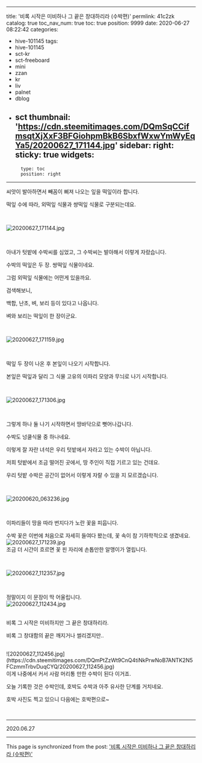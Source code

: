 
---
title: '비록 시작은 미비하나 그 끝은 창대하리라 (수박편)'
permlink: 41c2zk
catalog: true
toc_nav_num: true
toc: true
position: 9999
date: 2020-06-27 08:22:42
categories:
- hive-101145
tags:
- hive-101145
- sct-kr
- sct-freeboard
- mini
- zzan
- kr
- liv
- palnet
- dblog
- sct
thumbnail: 'https://cdn.steemitimages.com/DQmSqCCifmsqtXjXxF3BFGiohpmBkB6SbxfWxwYmWyEqYa5/20200627_171144.jpg'
sidebar:
    right:
        sticky: true
widgets:
    -
        type: toc
        position: right
---


씨앗이 발아하면서 빼꼼이 삐져 나오는 잎을 떡잎이라 합니다.

떡잎 수에 따라, 외떡잎 식물과 쌍떡잎 식물로 구분되는데요.

<br>

![20200627_171144.jpg](https://cdn.steemitimages.com/DQmSqCCifmsqtXjXxF3BFGiohpmBkB6SbxfWxwYmWyEqYa5/20200627_171144.jpg)

<br>

아내가 텃밭에 수박씨를 심었고, 그 수박씨는 발아해서 이렇게 자랐습니다.

수박의 떡잎은 두 장. 쌍떡잎 식물이네요.

그럼 외떡잎 식물에는 어떤게 있을까요.

검색해보니, 

백합, 난초, 벼, 보리 등이 있다고 나옵니다.

벼와 보리는 떡잎이 한 장이군요.

<br>

![20200627_171159.jpg](https://cdn.steemitimages.com/DQmNdXJMSHCxNAobPS3xM8nV3QDavrpGSJhboFu1vH7F5J9/20200627_171159.jpg)

<br>

떡잎 두 장이 나온 후 본잎이 나오기 시작합니다.

본잎은 떡잎과 달리 그 식물 고유의 이파리 모양과 무늬로 나기 시작합니다.

<br>

![20200627_171306.jpg](https://cdn.steemitimages.com/DQmQckVTDmYMxk5i6yLLt5XJaQzmpuCWUTjkfBq6CT4REyR/20200627_171306.jpg)

<br>

그렇게 하나 둘 나기 시작하면서 땅바닥으로 뻣어나갑니다.

수박도 넝쿨식물 중 하나네요.

이렇게 잘 자란 녀석은 우리 텃밭에서 자라고 있는 수박이   아닙니다. 

저희 텃밭에서 조금 떨어진 곳에서, 땅 주인이 직접 기르고 있는 건데요.

우리 텃밭 수박은 공간이 없어서 이렇게 자랄 수 있을 지 모르겠습니다.

<br>

![20200620_063236.jpg](https://cdn.steemitimages.com/DQmfQz2hxzfqEF8hHmuCHUd1cVKMr3Y6Xrj2y6UkRMisXJj/20200620_063236.jpg)

<br>

이파리들이 땅을 따라 번지다가 노란 꽃을 피웁니다.

수박 꽃은 이번에 처음으로 자세히 들여다 봤는데, 꽃 속이 참 기하학적으로 생겼네요.
<br>
![20200627_171239.jpg](https://cdn.steemitimages.com/DQmWKmUPZMyLXgux2iVp6MVSGJFnYFHj5yJXZ2tmEpQkzru/20200627_171239.jpg)
<br>
조금 더 시간이 흐르면 꽃 핀 자리에 손톱만한 알맹이가 열립니다.

<br>

![20200627_112357.jpg](https://cdn.steemitimages.com/DQmRnyJDTfoxEs4Rt5wnSUvFkHTqpc9Htait7cXgFudQhVQ/20200627_112357.jpg)

<br>

정말이지 이 문장이 딱 어울립니다.
<br>
![20200627_112434.jpg](https://cdn.steemitimages.com/DQmUFba4q7wzAUrMRXeidcKA4DnaRu8LtKhsB8aGXdomL3Q/20200627_112434.jpg)

<br>
비록 그 시작은 미비하지만 그 끝은 창대하리라.

비록 그 창대함의 끝은 깨지거나 썰리겠지만..

<br>
![20200627_112456.jpg](https://cdn.steemitimages.com/DQmPtZzWt9CnQ4tiNkPrwNoB7ANTK2N5FCzmmTrbvDuqCYQ/20200627_112456.jpg)
<br>
이게 나중에서 커서 사람 머리통 만한 수박이 된다 이거죠.

오늘 기록한 것은 수박인데, 호박도 수박과 아주 유사한 단계를 거치네요.

호박 사진도 찍고 있으니 다음에는 호박편으로~

​
***

2020.06.27

- - -

This page is synchronized from the post: ['비록 시작은 미비하나 그 끝은 창대하리라 (수박편)'](https://steemit.com/@lucky2015/41c2zk)
